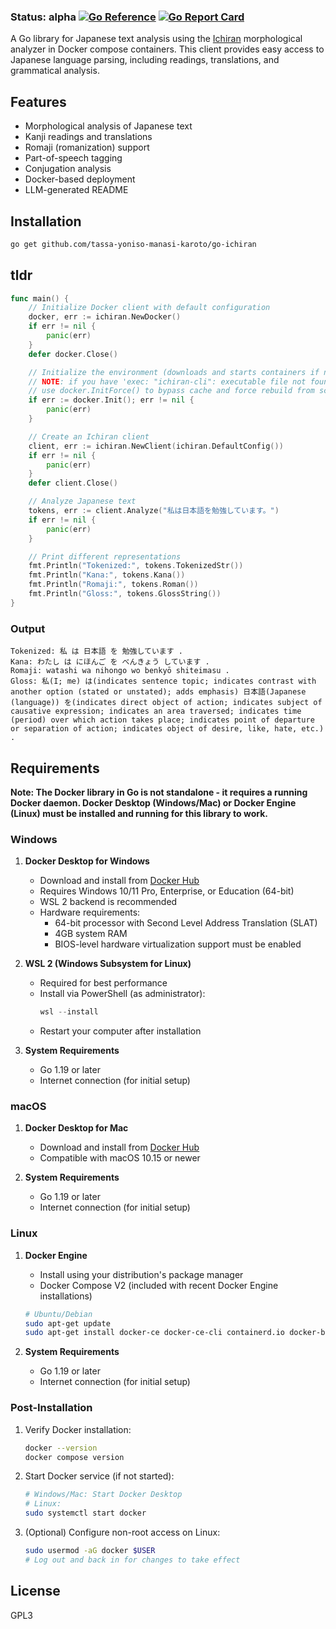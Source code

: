 ### Status: alpha [![Go Reference](https://pkg.go.dev/badge/github.com/tassa-yoniso-manasi-karoto/go-ichiran.svg)](https://pkg.go.dev/github.com/tassa-yoniso-manasi-karoto/go-ichiran) [![Go Report Card](https://goreportcard.com/badge/github.com/tassa-yoniso-manasi-karoto/go-ichiran)](https://goreportcard.com/report/github.com/tassa-yoniso-manasi-karoto/go-ichiran)

A Go library for Japanese text analysis using the [Ichiran](https://github.com/tshatrov/ichiran) morphological analyzer in Docker compose containers. This client provides easy access to Japanese language parsing, including readings, translations, and grammatical analysis.

## Features

-  Morphological analysis of Japanese text
-  Kanji readings and translations
-  Romaji (romanization) support
-  Part-of-speech tagging
-  Conjugation analysis
-  Docker-based deployment
-  LLM-generated README

## Installation

```bash
go get github.com/tassa-yoniso-manasi-karoto/go-ichiran
```

## tldr

```go
func main() {
	// Initialize Docker client with default configuration
	docker, err := ichiran.NewDocker()
	if err != nil {
		panic(err)
	}
	defer docker.Close()

	// Initialize the environment (downloads and starts containers if needed)
	// NOTE: if you have 'exec: "ichiran-cli": executable file not found' errors,
	// use docker.InitForce() to bypass cache and force rebuild from scratch.
	if err := docker.Init(); err != nil {
		panic(err)
	}

	// Create an Ichiran client
	client, err := ichiran.NewClient(ichiran.DefaultConfig())
	if err != nil {
		panic(err)
	}
	defer client.Close()

	// Analyze Japanese text
	tokens, err := client.Analyze("私は日本語を勉強しています。")
	if err != nil {
		panic(err)
	}

	// Print different representations
	fmt.Println("Tokenized:", tokens.TokenizedStr())
	fmt.Println("Kana:", tokens.Kana())
	fmt.Println("Romaji:", tokens.Roman())
	fmt.Println("Gloss:", tokens.GlossString())
}
```

### Output

```
Tokenized: 私 は 日本語 を 勉強しています . 
Kana: わたし ‌は にほんご を べんきょう しています . 
Romaji: watashi wa nihongo wo benkyō shiteimasu . 
Gloss: 私(I; me) は(indicates sentence topic; indicates contrast with another option (stated or unstated); adds emphasis) 日本語(Japanese (language)) を(indicates direct object of action; indicates subject of causative expression; indicates an area traversed; indicates time (period) over which action takes place; indicates point of departure or separation of action; indicates object of desire, like, hate, etc.) . 
```
## Requirements

**Note: The Docker library in Go is not standalone - it requires a running Docker daemon. Docker Desktop (Windows/Mac) or Docker Engine (Linux) must be installed and running for this library to work.**

### Windows
1. **Docker Desktop for Windows**
   - Download and install from [Docker Hub](https://hub.docker.com/editions/community/docker-ce-desktop-windows)
   - Requires Windows 10/11 Pro, Enterprise, or Education (64-bit)
   - WSL 2 backend is recommended
   - Hardware requirements:
     - 64-bit processor with Second Level Address Translation (SLAT)
     - 4GB system RAM
     - BIOS-level hardware virtualization support must be enabled

2. **WSL 2 (Windows Subsystem for Linux)**
   - Required for best performance
   - Install via PowerShell (as administrator):
     ```powershell
     wsl --install
     ```
   - Restart your computer after installation

3. **System Requirements**
   - Go 1.19 or later
   - Internet connection (for initial setup)

### macOS
1. **Docker Desktop for Mac**
   - Download and install from [Docker Hub](https://hub.docker.com/editions/community/docker-ce-desktop-mac)
   - Compatible with macOS 10.15 or newer

2. **System Requirements**
   - Go 1.19 or later
   - Internet connection (for initial setup)

### Linux
1. **Docker Engine**
   - Install using your distribution's package manager
   - Docker Compose V2 (included with recent Docker Engine installations)
   ```bash
   # Ubuntu/Debian
   sudo apt-get update
   sudo apt-get install docker-ce docker-ce-cli containerd.io docker-buildx-plugin docker-compose-plugin
   ```

2. **System Requirements**
   - Go 1.19 or later
   - Internet connection (for initial setup)

### Post-Installation
1. Verify Docker installation:
   ```bash
   docker --version
   docker compose version
   ```

2. Start Docker service (if not started):
   ```bash
   # Windows/Mac: Start Docker Desktop
   # Linux:
   sudo systemctl start docker
   ```

3. (Optional) Configure non-root access on Linux:
   ```bash
   sudo usermod -aG docker $USER
   # Log out and back in for changes to take effect
   ```

## License

GPL3
